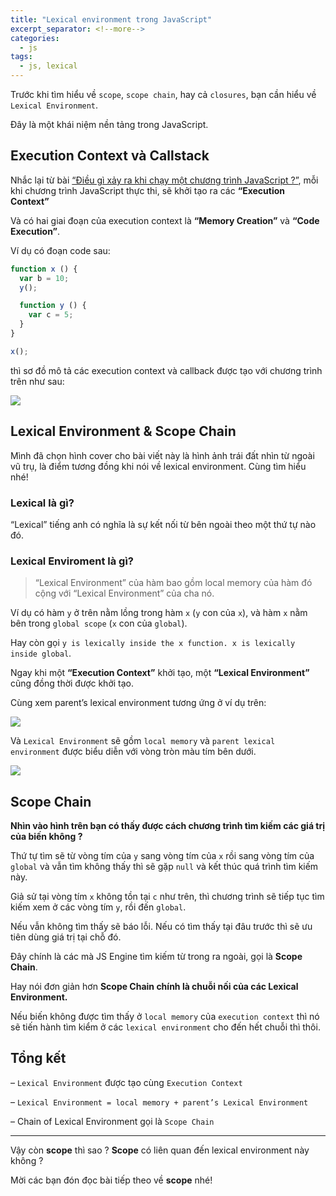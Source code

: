 ```yaml
---
title: "Lexical environment trong JavaScript"
excerpt_separator: <!--more-->
categories:
  - js
tags:
  - js, lexical
---
```


Trước khi tìm hiểu về `scope`, `scope chain`, hay cả `closures`, bạn cần hiểu về `Lexical Environment`.

Đây là một khái niệm nền tảng trong JavaScript.

## Execution Context và Callstack
Nhắc lại từ bài [“Điều gì xảy ra khi chạy một chương trình JavaScript ?”](https://beautyoncode.com/dieu-gi-xay-ra-khi-chay-mot-chuong-trinh-javascript/https://beautyoncode.com/dieu-gi-xay-ra-khi-chay-mot-chuong-trinh-javascript/), mỗi khi chương trình JavaScript thực thi, sẽ khởi tạo ra các **“Execution Context”**

Và có hai giai đoạn của execution context là **“Memory Creation”** và **“Code Execution”**.

Ví dụ có đoạn code sau:

```js
function x () {
  var b = 10;
  y();

  function y () {
    var c = 5;
  }
}

x();
```

thì sơ đồ mô tả các execution context và callback được tạo với chương trình trên như sau:

![](https://i2.wp.com/beautyoncode.com/wp-content/uploads/2022/11/ec-callstack.png)

## Lexical Environment & Scope Chain

Mình đã chọn hình cover cho bài viết này là hình ảnh trái đất nhìn từ ngoài vũ trụ, là điểm tương đồng khi nói về lexical environment. Cùng tìm hiểu nhé!

### Lexical là gì?

“Lexical” tiếng anh có nghĩa là sự kết nối từ bên ngoài theo một thứ tự nào đó.

### Lexical Enviroment là gì?

> “Lexical Environment” của hàm bao gồm local memory của hàm đó cộng với “Lexical Environment” của cha nó.

Ví dụ có hàm `y` ở trên nằm lồng trong hàm `x` (`y` con của `x`), và hàm `x` nằm bên trong `global scope` (`x` con của `global`). 

Hay còn gọi `y is lexically inside the x function. x is lexically inside global`. 

Ngay khi một **“Execution Context”** khởi tạo, một **“Lexical Environment”** cũng đồng thời được khởi tạo.

Cùng xem parent’s lexical environment tương ứng ở ví dụ trên:

![](https://i1.wp.com/beautyoncode.com/wp-content/uploads/2022/11/parent-lexical-env.png)

Và `Lexical Environment` sẽ gồm `local memory` và `parent lexical environment` được biểu diễn với vòng tròn màu tím bên dưới.

![](https://i1.wp.com/beautyoncode.com/wp-content/uploads/2022/11/lexical-environment.png)

## Scope Chain

**Nhìn vào hình trên bạn có thấy được cách chương trình tìm kiếm các giá trị của biến không ?**

Thứ tự tìm sẽ từ vòng tím của `y` sang vòng tím của `x` rồi sang vòng tím của `global` và vẫn tìm không thấy thì sẽ gặp `null` và kết thúc quá trình tìm kiếm này.

Giả sử tại vòng tím `x` không tồn tại `c` như trên, thì chương trình sẽ tiếp tục tìm kiếm xem ở các vòng tím `y`, rồi đến `global`.

Nếu vẫn không tìm thấy sẽ báo lỗi. Nếu có tìm thấy tại đâu trước thì sẽ ưu tiên dùng giá trị tại chỗ đó.

Đây chính là các mà JS Engine tìm kiếm từ trong ra ngoài, gọi là **Scope Chain**.

Hay nói đơn giản hơn **Scope Chain chính là chuỗi nối của các Lexical Environment.**

Nếu biến không được tìm thấy ở `local memory` của `execution context` thì nó sẽ tiến hành tìm kiểm ở các `lexical environment` cho đến hết chuỗi thì thôi.

## Tổng kết

– `Lexical Environment` được tạo cùng `Execution Context`

– `Lexical Environment = local memory + parent’s Lexical Environment`

– Chain of Lexical Environment gọi là `Scope Chain`

 ---

Vậy còn **scope** thì sao ? **Scope** có liên quan đến lexical environment này không ? 

Mời các bạn đón đọc bài tiếp theo về **scope** nhé!
